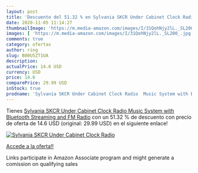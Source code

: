 ```yaml
---
layout: post
title: 'Descuento del 51.32 % en Sylvania SKCR Under Cabinet Clock Radio '
date: 2020-11-05 11:14:27
thumbnailImage: 'https://m.media-amazon.com/images/I/31QohNjy2lL._SL200_.jpg'
images: [ 'https://m.media-amazon.com/images/I/31QohNjy2lL._SL200_.jpg' ]
comments: true
category: ofertas
author: ring
slug: B00U5ZT1UA
description:
actualPrice: 14.6 USD
currency: USD
price: 14.6
comparePrice: 29.99 USD
inStock: true
prodname: 'Sylvania SKCR Under Cabinet Clock Radio  Music System with Bluetooth Streaming and FM Radio'
---
```


Tienes [Sylvania SKCR Under Cabinet Clock Radio  Music System with Bluetooth Streaming and FM Radio](https://www.amazon.com/dp/B00U5ZT1UA/?tag=tolees-20) con un 51.32 % de descuento con precio de oferta de 14.6 USD (original: 29.99 USD) en el siguiente enlace!

[![Sylvania SKCR Under Cabinet Clock Radio ](https://m.media-amazon.com/images/I/31QohNjy2lL._SL200_.jpg)](https://www.amazon.com/dp/B00U5ZT1UA/?tag=tolees-20)

[Accede a la oferta!!](https://www.amazon.com/dp/B00U5ZT1UA/?tag=tolees-20)

Links participate in Amazon Associate program and might generate a comission on qualifying sales


